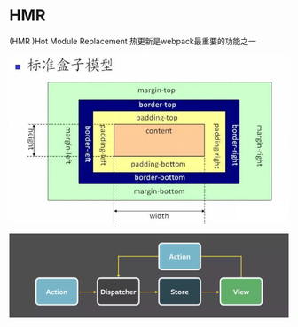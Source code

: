# HMR

\(HMR \)Hot Module Replacement 热更新是webpack最重要的功能之一

![](../.gitbook/assets/image%20%2897%29.png)

![](../.gitbook/assets/image%20%2889%29.png)

